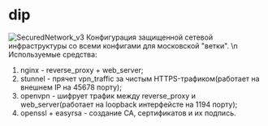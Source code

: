 # dip
![SecuredNetwork_v3](https://user-images.githubusercontent.com/51214083/159584320-f4021206-b435-4cba-96d6-0e57e000911a.jpg)
Конфигурация защищенной сетевой инфраструктуры со всеми конфигами для московской "ветки". \n
Используемые средства:
1. nginx - reverse_proxy + web_server;
2. stunnel - прячет vpn_traffic за чистым HTTPS-трафиком(работает на внешнем IP на 45678 порту);
3. openvpn - шифрует трафик между reverse_proxy и web_server(работает на loopback интерфейсте на 1194 порту);
4. openssl + easyrsa - создание CA, сертификатов и их подпись.
